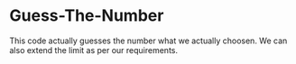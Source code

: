 # Guess-The-Number
This code actually guesses the number what we actually choosen.
We can also extend the limit as per our requirements.
